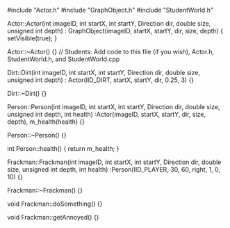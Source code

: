 #include "Actor.h"
#include "GraphObject.h"
#include "StudentWorld.h"

Actor::Actor(int imageID, int startX, int startY, Direction dir, double size, unsigned int depth)
	: GraphObject(imageID, startX, startY, dir, size, depth)
{
	setVisible(true);
}

Actor::~Actor()
{}
// Students:  Add code to this file (if you wish), Actor.h, StudentWorld.h, and StudentWorld.cpp


Dirt::Dirt(int imageID, int startX, int startY, Direction dir, double size, unsigned int depth)
	: Actor(IID_DIRT, startX, startY, dir, 0.25, 3)
{}

Dirt::~Dirt()
{}


Person::Person(int imageID, int startX, int startY, Direction dir, double size, unsigned int depth, int health)
	:Actor(imageID, startX, startY, dir, size, depth), m_health(health)
{}

Person::~Person()
{}

int Person::health()
{
	return m_health;
}


Frackman::Frackman(int imageID, int startX, int startY, Direction dir, double size, unsigned int depth, int health)
	:Person(IID_PLAYER, 30, 60, right, 1, 0, 10)
{}

Frackman::~Frackman()
{}

void Frackman::doSomething()
{}

void Frackman::getAnnoyed()
{}
